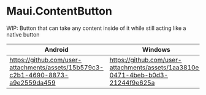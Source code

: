 # Maui.ContentButton
WIP: Button that can take any content inside of it while still acting like a native button


| Android | Windows |
|---------|---------|
| https://github.com/user-attachments/assets/15b579c3-c2b1-4690-8873-a9e2559da459 | https://github.com/user-attachments/assets/1aa3810e-0471-4beb-b0d3-21244f9e625a |



